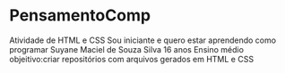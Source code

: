 # PensamentoComp
Atividade de HTML e CSS
Sou iniciante e quero estar aprendendo como programar 
Suyane Maciel de Souza Silva
16 anos
Ensino médio
objeitivo:criar repositórios com arquivos gerados em HTML e CSS
